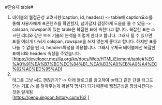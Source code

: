 #안승재 table#

1.  테이블의 웹접근성 고려사항(caption, id, headers)
    -> table에 caption요소를 통해 사용자에게 표콘텐츠를 확인할지, 넘어갈지 결정하게 도움을 줄 수 있음
    -> colspan, rowspan이 있는 table은 복잡한 표에 속한다고 합니다. 복잡한 표는 스크린 리더와 같은 보조 기술의 분석을 어렵게 한다고 합니다. 그래서 될 수 있으면 표를 여러개 나눠서 colspan, rowspan을 쓰지 않는게 좋다고 합니다. 하지만 표를 나눌 수 없을 땐 id, headers특성을 이용합니다. 그래서 우체국 테이블에선 복잡한표에 id와 headers 속성을 주었습니다.
    [https://developer.mozilla.org/ko/docs/Web/HTML/Element/table#%EC%A0%91%EA%B7%BC%EC%84%B1_%EA%B3%A0%EB%A0%A4%EC%82%AC%ED%95%AD]
2.  <br>태그를 그냥 써도 괜찮은가?
    -> 아래 블로그를 참고하여 br태그 같은 단일 태그도 닫는 기호 /> 를 달아주는게 확실히 명시가 되기 때문에 웹접근성을 향상시킨다는 것을 알게됨  
    [https://penguingoon.tistory.com/162 ]
